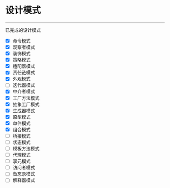 # 设计模式

----

已完成的设计模式

- [x] 命令模式
- [x] 观察者模式
- [x] 装饰模式
- [x] 策略模式
- [x] 适配器模式
- [x] 责任链模式
- [x] 外观模式
- [ ] 迭代器模式
- [x] 中介者模式
- [x] 工厂方法模式
- [x] 抽象工厂模式
- [x] 生成器模式
- [x] 原型模式
- [x] 单件模式
- [x] 组合模式
- [ ] 桥接模式
- [ ] 状态模式
- [ ] 模板方法模式
- [ ] 代理模式
- [ ] 享元模式
- [ ] 访问者模式
- [ ] 备忘录模式
- [ ] 解释器模式